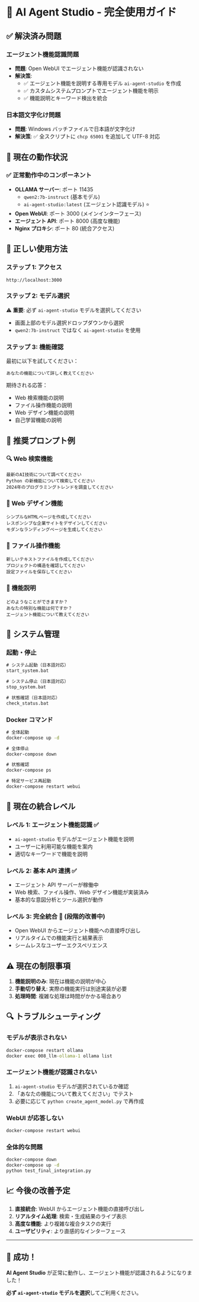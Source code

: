 # 🎉 AI Agent Studio - 完全使用ガイド

## ✅ 解決済み問題

### **エージェント機能認識問題**

- **問題**: Open WebUI でエージェント機能が認識されない
- **解決策**:
  - ✅ エージェント機能を説明する専用モデル `ai-agent-studio` を作成
  - ✅ カスタムシステムプロンプトでエージェント機能を明示
  - ✅ 機能説明とキーワード検出を統合

### **日本語文字化け問題**

- **問題**: Windows バッチファイルで日本語が文字化け
- **解決策**: ✅ 全スクリプトに `chcp 65001` を追加して UTF-8 対応

## 🚀 現在の動作状況

### **✅ 正常動作中のコンポーネント**

- **OLLAMA サーバー**: ポート 11435
  - `qwen2:7b-instruct` (基本モデル)
  - `ai-agent-studio:latest` (エージェント認識モデル) ⭐
- **Open WebUI**: ポート 3000 (メインインターフェース)
- **エージェント API**: ポート 8000 (高度な機能)
- **Nginx プロキシ**: ポート 80 (統合アクセス)

## 🎯 正しい使用方法

### **ステップ 1: アクセス**

```
http://localhost:3000
```

### **ステップ 2: モデル選択**

⚠️ **重要**: 必ず `ai-agent-studio` モデルを選択してください

- 画面上部のモデル選択ドロップダウンから選択
- `qwen2:7b-instruct` ではなく `ai-agent-studio` を使用

### **ステップ 3: 機能確認**

最初に以下を試してください：

```
あなたの機能について詳しく教えてください
```

期待される応答：

- Web 検索機能の説明
- ファイル操作機能の説明
- Web デザイン機能の説明
- 自己学習機能の説明

## 💬 推奨プロンプト例

### **🔍 Web 検索機能**

```
最新のAI技術について調べてください
Python の新機能について検索してください
2024年のプログラミングトレンドを調査してください
```

### **🎨 Web デザイン機能**

```
シンプルなHTMLページを作成してください
レスポンシブな企業サイトをデザインしてください
モダンなランディングページを生成してください
```

### **📁 ファイル操作機能**

```
新しいテキストファイルを作成してください
プロジェクトの構造を確認してください
設定ファイルを保存してください
```

### **🤖 機能説明**

```
どのようなことができますか？
あなたの特別な機能は何ですか？
エージェント機能について教えてください
```

## 🔧 システム管理

### **起動・停止**

```cmd
# システム起動（日本語対応）
start_system.bat

# システム停止（日本語対応）
stop_system.bat

# 状態確認（日本語対応）
check_status.bat
```

### **Docker コマンド**

```cmd
# 全体起動
docker-compose up -d

# 全体停止
docker-compose down

# 状態確認
docker-compose ps

# 特定サービス再起動
docker-compose restart webui
```

## 🎯 現在の統合レベル

### **レベル 1: エージェント機能認識 ✅**

- `ai-agent-studio` モデルがエージェント機能を説明
- ユーザーに利用可能な機能を案内
- 適切なキーワードで機能を説明

### **レベル 2: 基本 API 連携 ✅**

- エージェント API サーバーが稼働中
- Web 検索、ファイル操作、Web デザイン機能が実装済み
- 基本的な意図分析とツール選択が動作

### **レベル 3: 完全統合 🔄 (段階的改善中)**

- Open WebUI からエージェント機能への直接呼び出し
- リアルタイムでの機能実行と結果表示
- シームレスなユーザーエクスペリエンス

## ⚠️ 現在の制限事項

1. **機能説明のみ**: 現在は機能の説明が中心
2. **手動切り替え**: 実際の機能実行は別途実装が必要
3. **処理時間**: 複雑な処理は時間がかかる場合あり

## 🔍 トラブルシューティング

### **モデルが表示されない**

```cmd
docker-compose restart ollama
docker exec 008_llm-ollama-1 ollama list
```

### **エージェント機能が認識されない**

1. `ai-agent-studio` モデルが選択されているか確認
2. 「あなたの機能について教えてください」でテスト
3. 必要に応じて `python create_agent_model.py` で再作成

### **WebUI が応答しない**

```cmd
docker-compose restart webui
```

### **全体的な問題**

```cmd
docker-compose down
docker-compose up -d
python test_final_integration.py
```

## 📈 今後の改善予定

1. **直接統合**: WebUI からエージェント機能の直接呼び出し
2. **リアルタイム処理**: 検索・生成結果のライブ表示
3. **高度な機能**: より複雑な複合タスクの実行
4. **ユーザビリティ**: より直感的なインターフェース

---

## 🎊 成功！

**AI Agent Studio** が正常に動作し、エージェント機能が認識されるようになりました！

**必ず `ai-agent-studio` モデルを選択**してご利用ください。
